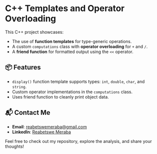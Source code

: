 # C++ Templates and Operator Overloading

This C++ project showcases:
- The use of **function templates** for type-generic operations.
- A custom `computations` class with **operator overloading** for `+` and `/`.
- A **friend function** for formatted output using the `<<` operator.

## 📦 Features

- `display()` function template supports types: `int`, `double`, `char`, and `string`.
- Custom operator implementations in the `computations` class.
- Uses friend function to cleanly print object data.

## 📬 Contact Me

- **Email**: [reabetswemeraba@gmail.com](mailto:reabetswemeraba@gmail.com)  
- **LinkedIn**: [Reabetswe Meraba](https://www.linkedin.com/in/reabetswe-meraba-155958228?utm_source=share&utm_campaign=share_via&utm_content=profile&utm_medium=android_app)  

Feel free to check out my repository, explore the analysis, and share your thoughts!




